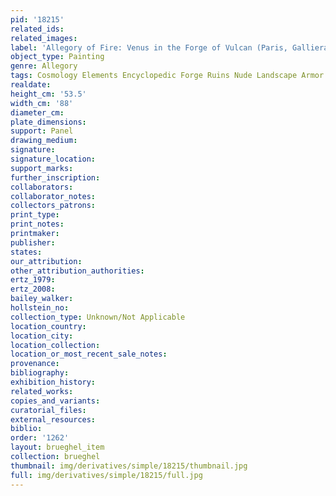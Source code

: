 ```yaml
---
pid: '18215'
related_ids: 
related_images: 
label: 'Allegory of Fire: Venus in the Forge of Vulcan (Paris, Galliera)'
object_type: Painting
genre: Allegory
tags: Cosmology Elements Encyclopedic Forge Ruins Nude Landscape Armor
realdate: 
height_cm: '53.5'
width_cm: '88'
diameter_cm: 
plate_dimensions: 
support: Panel
drawing_medium: 
signature: 
signature_location: 
support_marks: 
further_inscription: 
collaborators: 
collaborator_notes: 
collectors_patrons: 
print_type: 
print_notes: 
printmaker: 
publisher: 
states: 
our_attribution: 
other_attribution_authorities: 
ertz_1979: 
ertz_2008: 
bailey_walker: 
hollstein_no: 
collection_type: Unknown/Not Applicable
location_country: 
location_city: 
location_collection: 
location_or_most_recent_sale_notes: 
provenance: 
bibliography: 
exhibition_history: 
related_works: 
copies_and_variants: 
curatorial_files: 
external_resources: 
biblio: 
order: '1262'
layout: brueghel_item
collection: brueghel
thumbnail: img/derivatives/simple/18215/thumbnail.jpg
full: img/derivatives/simple/18215/full.jpg
---
```

